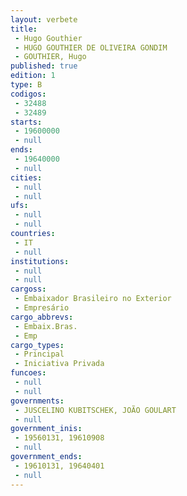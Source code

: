 ```yaml
---
layout: verbete
title:
 - Hugo Gouthier
 - HUGO GOUTHIER DE OLIVEIRA GONDIM
 - GOUTHIER, Hugo
published: true
edition: 1  
type: B
codigos: 
 - 32488
 - 32489
starts: 
 - 19600000
 - null 
ends: 
 - 19640000
 - null 
cities: 
 - null 
 - null 
ufs: 
 - null 
 - null 
countries: 
 - IT
 - null 
institutions: 
 - null 
 - null 
cargoss: 
 - Embaixador Brasileiro no Exterior
 - Empresário
cargo_abbrevs: 
 - Embaix.Bras.
 - Emp
cargo_types: 
 - Principal
 - Iniciativa Privada
funcoes: 
 - null 
 - null 
governments: 
 - JUSCELINO KUBITSCHEK, JOÃO GOULART
 - null 
government_inis: 
 - 19560131, 19610908
 - null 
government_ends: 
 - 19610131, 19640401
 - null 
---
```


